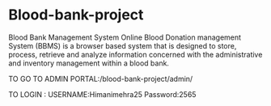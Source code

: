 # Blood-bank-project
Blood Bank Management System
Online Blood Donation management System (BBMS) is a browser based system that is designed to store, process, retrieve and analyze information concerned with the administrative and inventory management within a blood bank.

TO GO TO ADMIN PORTAL:/blood-bank-project/admin/


TO LOGIN : 
USERNAME:Himanimehra25
Password:2565

